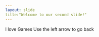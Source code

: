 ```yaml
---
layout: slide
title:"Welcome to our second slide!"
---
```

I love Games
Use the left arrow to go back
